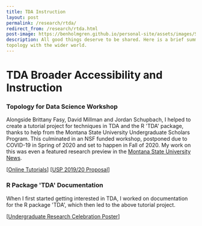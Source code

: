 ```yaml
---
title: TDA Instruction
layout: post
permalink: /research/rtda/
redirect_from: /research/rtda.html
post-image: https://benholmgren.github.io/personal-site/assets/images/SamplePost.png
description: All good things deserve to be shared. Here is a brief summary of my efforts to share computational
topology with the wider world.
---
```


# TDA Broader Accessibility and Instruction

### Topology for Data Science Workshop

Alongside Brittany Fasy, David Millman and Jordan Schupbach, I helped to create a tutorial project for
techniques in TDA and the R 'TDA' package, thanks to help from the Montana State University Undergraduate Scholars Program. 
This culminated in an NSF funded workshop, postponed due to COVID-19
in Spring of 2020 and set to happen in Fall of 2020. My work on this was even a featured research preview in the
[Montana State University News](https://www.montana.edu/news/19766/msu-undergraduate-helps-make-complex-computer-science-more-accessible).

[[Online Tutorials](https://comptag.github.io/t4ds/)] [[USP 2019/20 Proposal](../../assets/socg-video.pdf)]


### R Package 'TDA' Documentation

When I first started getting interested in TDA, I worked on documentation for the R package 'TDA', which then
led to the above tutorial project.

[[Undergraduate Research Celebration Poster](../assets/USP_19_20.pdf)]




